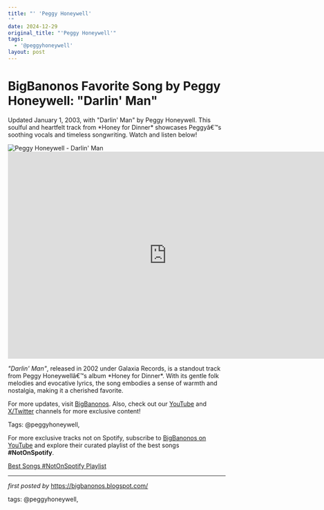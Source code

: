 ```yaml
---
title: "' 'Peggy Honeywell'
'"
date: 2024-12-29
original_title: "'Peggy Honeywell'"
tags:
  - '@peggyhoneywell'
layout: post
---
```

<!-- Title of the Post -->
<h1 >BigBanonos Favorite Song by Peggy Honeywell: "Darlin' Man"</h1> <!-- Introductory Text -->
<p >Updated January 1, 2003, with "Darlin' Man" by Peggy Honeywell. This soulful and heartfelt track from *Honey for Dinner* showcases Peggyâ€™s soothing vocals and timeless songwriting. Watch and listen below!</p> <!-- Featured Image -->
<div > <img src="https://i.scdn.co/image/ab67616d00001e02dd07c72c4a03ac40d99c8c09" alt="Peggy Honeywell - Darlin' Man" />
</div> <!-- YouTube Video Embed -->
<div > <iframe width="733" height="480" src="https://www.youtube.com/embed/-RZveXVIKas" title="Peggy Honeywell - Darlin Man" frameborder="0" allow="accelerometer; autoplay; clipboard-write; encrypted-media; gyroscope; picture-in-picture; web-share" referrerpolicy="strict-origin-when-cross-origin" allowfullscreen></iframe>
</div> <!-- Song Information -->
<div > <p><em>"Darlin' Man"</em>, released in 2002 under Galaxia Records, is a standout track from Peggy Honeywellâ€™s album *Honey for Dinner*. With its gentle folk melodies and evocative lyrics, the song embodies a sense of warmth and nostalgia, making it a cherished favorite.</p>
</div> <!-- Footer Links -->
<div > <p>For more updates, visit <a href="https://bigbanonos.blogspot.com/" target="_blank">BigBanonos</a>. Also, check out our <a href="https://www.youtube.com/@BigBanonos" target="_blank">YouTube</a> and <a href="https://x.com/bigbanonos" target="_blank">X/Twitter</a> channels for more exclusive content!</p>
</div> <!-- Tags -->
<p >Tags: @peggyhoneywell,</p>


<!--Subscribe and Playlist Links-->
<div>
    <p>For more exclusive tracks not on Spotify, subscribe to <a href="https://www.youtube.com/@BigBanonos" target="_blank">BigBanonos on YouTube</a> and explore their curated playlist of the best songs <strong>#NotOnSpotify</strong>.</p>
    <p><a href="https://www.youtube.com/playlist?list=PLtuNtuTatqI0kFahUCbtbfenC_ET5O_tr" target="_blank">Best Songs #NotOnSpotify Playlist<br /></a></p></div>

<hr />

<p><em>first posted by</em> <a href="https://bigbanonos.blogspot.com/" rel="noopener" target="_new">https://bigbanonos.blogspot.com/</a></p>

<p>tags: @peggyhoneywell,</p>
